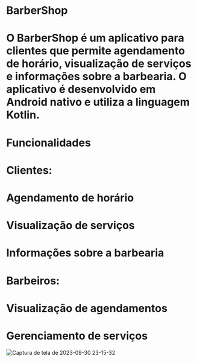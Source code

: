 # BarberShop 

# O BarberShop é um aplicativo para clientes que permite agendamento de horário, visualização de serviços e informações sobre a barbearia. O aplicativo é desenvolvido em Android nativo e utiliza a linguagem Kotlin.

# Funcionalidades

# Clientes:
# Agendamento de horário
# Visualização de serviços
# Informações sobre a barbearia
# Barbeiros:
# Visualização de agendamentos
# Gerenciamento de serviços


![Captura de tela de 2023-09-30 23-15-32](https://github.com/DiogoSousa80/BarberShop/assets/78417752/ea020d40-ed45-4580-89f0-d8bd94d69a9a)
